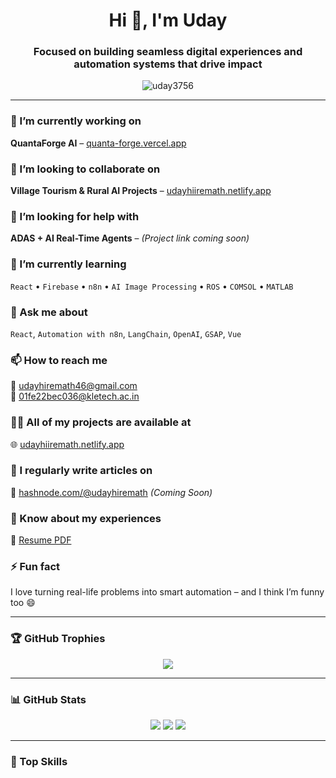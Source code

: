 <h1 align="center">Hi 👋, I'm Uday</h1>
<h3 align="center">Focused on building seamless digital experiences and automation systems that drive impact</h3>

<p align="center">
  <img src="https://komarev.com/ghpvc/?username=uday3756&label=Profile%20views&color=0e75b6&style=flat" alt="uday3756" />
</p>

---

### 🔭 I’m currently working on  
**QuantaForge AI** – [quanta-forge.vercel.app](https://quanta-forge.vercel.app)

### 👯 I’m looking to collaborate on  
**Village Tourism & Rural AI Projects** – [udayhiiremath.netlify.app](https://udayhiiremath.netlify.app)

### 🤝 I’m looking for help with  
**ADAS + AI Real-Time Agents** – *(Project link coming soon)*

### 🌱 I’m currently learning  
`React` • `Firebase` • `n8n` • `AI Image Processing` • `ROS` • `COMSOL` • `MATLAB`

### 💬 Ask me about  
`React`, `Automation with n8n`, `LangChain`, `OpenAI`, `GSAP`, `Vue`

### 📫 How to reach me  
📧 udayhiremath46@gmail.com  
📧 01fe22bec036@kletech.ac.in

### 👨‍💻 All of my projects are available at  
🌐 [udayhiiremath.netlify.app](https://udayhiiremath.netlify.app)

### 📝 I regularly write articles on  
📝 [hashnode.com/@udayhiremath](https://hashnode.com/@udayhiremath) *(Coming Soon)*

### 📄 Know about my experiences  
📄 [Resume PDF](https://udayhiiremath.netlify.app/resume)

### ⚡ Fun fact  
I love turning real-life problems into smart automation – and I think I’m funny too 😄

---

### 🏆 GitHub Trophies

<p align="center">
  <img src="https://github-profile-trophy.vercel.app/?username=uday3756&theme=algolia" />
</p>

---

### 📊 GitHub Stats

<p align="center">
  <img src="https://github-readme-stats.vercel.app/api?username=uday3756&show_icons=true&theme=radical" />
  <img src="https://github-readme-streak-stats.herokuapp.com/?user=uday3756&theme=radical" />
  <img src="https://github-readme-stats.vercel.app/api/top-langs/?username=uday3756&layout=compact&theme=radical" />
</p>

---

### 💼 Top Skills

<p align="center">
  <img src="https://skillicons.dev/icon

